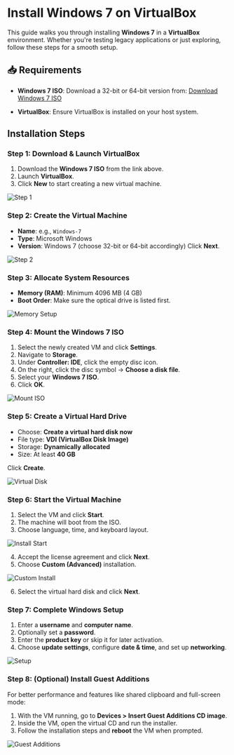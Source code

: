 # Install Windows 7 on VirtualBox

This guide walks you through installing **Windows 7** in a **VirtualBox** environment. Whether you're testing legacy applications or just exploring, follow these steps for a smooth setup.


## 📥 Requirements

* **Windows 7 ISO**: Download a 32-bit or 64-bit version from:
  [Download Windows 7 ISO](https://tech-latest.com/download-windows-7-iso/)

* **VirtualBox**: Ensure VirtualBox is installed on your host system.


## Installation Steps

### Step 1: Download & Launch VirtualBox

1. Download the **Windows 7 ISO** from the link above.
2. Launch **VirtualBox**.
3. Click **New** to start creating a new virtual machine.

![Step 1](https://github.com/user-attachments/assets/048c3a67-a68f-4c23-905b-6d0177ff718b)



### Step 2: Create the Virtual Machine

* **Name**: e.g., `Windows-7`
* **Type**: Microsoft Windows
* **Version**: Windows 7 (choose 32-bit or 64-bit accordingly)
  Click **Next**.

![Step 2](https://github.com/user-attachments/assets/f4e52604-4ae0-444d-968e-52f6e54b490d)



### Step 3: Allocate System Resources

* **Memory (RAM)**: Minimum 4096 MB (4 GB)
* **Boot Order**: Make sure the optical drive is listed first.

![Memory Setup](https://github.com/user-attachments/assets/7a504212-d7ab-4e83-8bce-43e2a563b690)



### Step 4: Mount the Windows 7 ISO

1. Select the newly created VM and click **Settings**.
2. Navigate to **Storage**.
3. Under **Controller: IDE**, click the empty disc icon.
4. On the right, click the disc symbol → **Choose a disk file**.
5. Select your **Windows 7 ISO**.
6. Click **OK**.

![Mount ISO](https://github.com/user-attachments/assets/acda4436-c631-4728-870e-1f9e44ab839b)



### Step 5: Create a Virtual Hard Drive

* Choose: **Create a virtual hard disk now**
* File type: **VDI (VirtualBox Disk Image)**
* Storage: **Dynamically allocated**
* Size: At least **40 GB**

Click **Create**.

![Virtual Disk](https://github.com/user-attachments/assets/c5506ec2-fdb2-48ba-b76b-7bd8777bfe66)



### Step 6: Start the Virtual Machine

1. Select the VM and click **Start**.
2. The machine will boot from the ISO.
3. Choose language, time, and keyboard layout.

![Install Start](https://github.com/user-attachments/assets/6568ad15-a812-4b56-aeb1-0b22427e8c11)

4. Accept the license agreement and click **Next**.
5. Choose **Custom (Advanced)** installation.

![Custom Install](https://github.com/user-attachments/assets/fc7c1fa9-d4c7-48c5-8e56-c8c81c53c0b5)

6. Select the virtual hard disk and click **Next**.



### Step 7: Complete Windows Setup

1. Enter a **username** and **computer name**.
2. Optionally set a **password**.
3. Enter the **product key** or skip it for later activation.
4. Choose **update settings**, configure **date & time**, and set up **networking**.

![Setup](https://github.com/user-attachments/assets/b05aaa15-f38a-41a5-957f-ab7c19a80220)



### Step 8: (Optional) Install Guest Additions

For better performance and features like shared clipboard and full-screen mode:

1. With the VM running, go to **Devices > Insert Guest Additions CD image**.
2. Inside the VM, open the virtual CD and run the installer.
3. Follow the installation steps and **reboot** the VM when prompted.

![Guest Additions](https://github.com/user-attachments/assets/aea53ecb-e271-4f8d-a86c-224425915043)